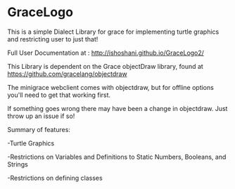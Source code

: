 # GraceLogo
This is a simple Dialect Library for grace for implementing turtle graphics and restricting user to just that!

Full User Documentation at : http://ishoshani.github.io/GraceLogo2/

This Library is dependent on the Grace objectDraw library, found at https://github.com/gracelang/objectdraw

The minigrace webclient comes with objectdraw, but for offline options you'll need to get that working first.

If something goes wrong there may have been a change in objectdraw. Just throw up an issue if so!

Summary of features:

-Turtle Graphics

-Restrictions on Variables and Definitions to Static Numbers, Booleans, and Strings

-Restrictions on defining classes
